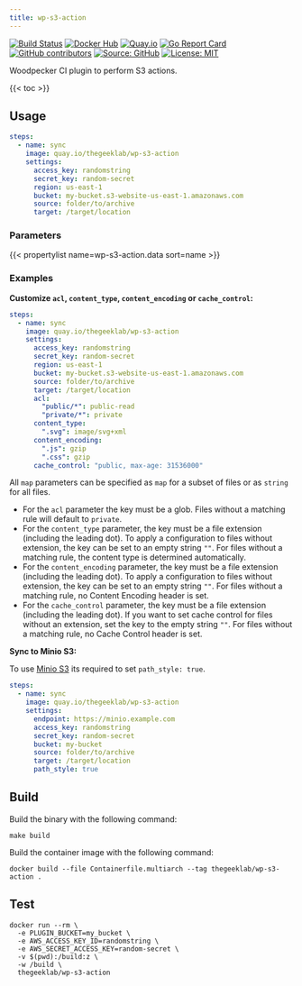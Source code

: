 ```yaml
---
title: wp-s3-action
---
```


[![Build Status](https://ci.thegeeklab.de/api/badges/thegeeklab/wp-s3-action/status.svg)](https://ci.thegeeklab.de/repos/thegeeklab/wp-s3-action)
[![Docker Hub](https://img.shields.io/badge/dockerhub-latest-blue.svg?logo=docker&logoColor=white)](https://hub.docker.com/r/thegeeklab/wp-s3-action)
[![Quay.io](https://img.shields.io/badge/quay-latest-blue.svg?logo=docker&logoColor=white)](https://quay.io/repository/thegeeklab/wp-s3-action)
[![Go Report Card](https://goreportcard.com/badge/github.com/thegeeklab/wp-s3-action)](https://goreportcard.com/report/github.com/thegeeklab/wp-s3-action)
[![GitHub contributors](https://img.shields.io/github/contributors/thegeeklab/wp-s3-action)](https://github.com/thegeeklab/wp-s3-action/graphs/contributors)
[![Source: GitHub](https://img.shields.io/badge/source-github-blue.svg?logo=github&logoColor=white)](https://github.com/thegeeklab/wp-s3-action)
[![License: MIT](https://img.shields.io/github/license/thegeeklab/wp-s3-action)](https://github.com/thegeeklab/wp-s3-action/blob/main/LICENSE)

Woodpecker CI plugin to perform S3 actions.

<!-- prettier-ignore-start -->
<!-- spellchecker-disable -->
{{< toc >}}
<!-- spellchecker-enable -->
<!-- prettier-ignore-end -->

## Usage

```YAML
steps:
  - name: sync
    image: quay.io/thegeeklab/wp-s3-action
    settings:
      access_key: randomstring
      secret_key: random-secret
      region: us-east-1
      bucket: my-bucket.s3-website-us-east-1.amazonaws.com
      source: folder/to/archive
      target: /target/location
```

### Parameters

<!-- prettier-ignore-start -->
<!-- spellchecker-disable -->
{{< propertylist name=wp-s3-action.data sort=name >}}
<!-- spellchecker-enable -->
<!-- prettier-ignore-end -->

### Examples

**Customize `acl`, `content_type`, `content_encoding` or `cache_control`:**

```YAML
steps:
  - name: sync
    image: quay.io/thegeeklab/wp-s3-action
    settings:
      access_key: randomstring
      secret_key: random-secret
      region: us-east-1
      bucket: my-bucket.s3-website-us-east-1.amazonaws.com
      source: folder/to/archive
      target: /target/location
      acl:
        "public/*": public-read
        "private/*": private
      content_type:
        ".svg": image/svg+xml
      content_encoding:
        ".js": gzip
        ".css": gzip
      cache_control: "public, max-age: 31536000"
```

All `map` parameters can be specified as `map` for a subset of files or as `string` for all files.

- For the `acl` parameter the key must be a glob. Files without a matching rule will default to `private`.
- For the `content_type` parameter, the key must be a file extension (including the leading dot). To apply a configuration to files without extension, the key can be set to an empty string `""`. For files without a matching rule, the content type is determined automatically.
- For the `content_encoding` parameter, the key must be a file extension (including the leading dot). To apply a configuration to files without extension, the key can be set to an empty string `""`. For files without a matching rule, no Content Encoding header is set.
- For the `cache_control` parameter, the key must be a file extension (including the leading dot). If you want to set cache control for files without an extension, set the key to the empty string `""`. For files without a matching rule, no Cache Control header is set.

**Sync to Minio S3:**

To use [Minio S3](https://github.com/minio/minio) its required to set `path_style: true`.

```YAML
steps:
  - name: sync
    image: quay.io/thegeeklab/wp-s3-action
    settings:
      endpoint: https://minio.example.com
      access_key: randomstring
      secret_key: random-secret
      bucket: my-bucket
      source: folder/to/archive
      target: /target/location
      path_style: true
```

## Build

Build the binary with the following command:

```Shell
make build
```

Build the container image with the following command:

```Shell
docker build --file Containerfile.multiarch --tag thegeeklab/wp-s3-action .
```

## Test

```Shell
docker run --rm \
  -e PLUGIN_BUCKET=my_bucket \
  -e AWS_ACCESS_KEY_ID=randomstring \
  -e AWS_SECRET_ACCESS_KEY=random-secret \
  -v $(pwd):/build:z \
  -w /build \
  thegeeklab/wp-s3-action
```
